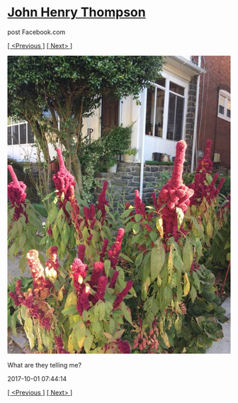 # [John Henry Thompson](../README.md)
post Facebook.com

[[ <Previous ]](2017-10-01-1.md) [[ Next> ]](2017-09-28-1.md)

[![](../media/2017-10-01/Timeline-Photos-What-are-they-telling-me.jpg)](../README.md)

What are they telling me?

2017-10-01 07:44:14

[[ <Previous ]](2017-10-01-1.md) [[ Next> ]](2017-09-28-1.md)
